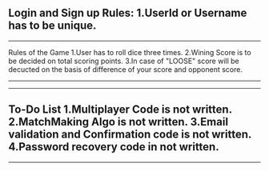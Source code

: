 Login and Sign up Rules:
1.UserId or Username has to be unique.
--------------------------------------------------------------------------------------------
--------------------------------------------------------------------------------------------
Rules of the Game
1.User has to roll dice three times.
2.Wining Score is to be decided on total scoring points.
3.In case of "LOOSE" score will be decucted on the basis of difference of your score and opponent score.

--------------------------------------------------------------------------------------------
--------------------------------------------------------------------------------------------

To-Do List
1.Multiplayer Code is not written.
2.MatchMaking Algo is not written.
3.Email validation and Confirmation code is not written.
4.Password recovery code in not written.
---------------------------------------------------------------------------------------------
---------------------------------------------------------------------------------------------
